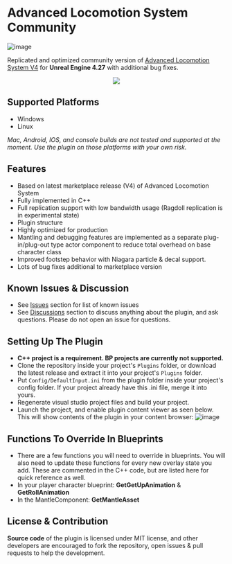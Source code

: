 # Advanced Locomotion System Community
![image](https://github.com/dyanikoglu/ALS-Community/raw/main/Resources/Readme_Content_2.gif)

Replicated and optimized community version of [Advanced Locomotion System V4](https://www.unrealengine.com/marketplace/en-US/product/advanced-locomotion-system-v1) for **Unreal Engine 4.27** with additional bug fixes.

<p align="center">
  <a href="https://discord.gg/wYYMHFu"><img src="https://i.imgur.com/LP9bZQj.png"></a>
</p>

## Supported Platforms
- Windows
- Linux

*Mac, Android, IOS, and console builds are not tested and supported at the moment. Use the plugin on those platforms with your own risk.*

## Features
- Based on latest marketplace release (V4) of Advanced Locomotion System
- Fully implemented in C++
- Full replication support with low bandwidth usage (Ragdoll replication is in experimental state)
- Plugin structure
- Highly optimized for production
- Mantling and debugging features are implemented as a separate plug-in/plug-out type actor component to reduce total overhead on base character class
- Improved footstep behavior with Niagara particle & decal support.
- Lots of bug fixes additional to marketplace version

## Known Issues & Discussion
- See [Issues](https://github.com/dyanikoglu/ALS-Community/issues) section for list of known issues
- See [Discussions](https://github.com/dyanikoglu/ALS-Community/discussions) section to discuss anything about the plugin, and ask questions. Please do not open an issue for questions.

## Setting Up The Plugin
- **C++ project is a requirement. BP projects are currently not supported.**
- Clone the repository inside your project's `Plugins` folder, or download the latest release and extract it into your project's `Plugins` folder.
- Put `Config/DefaultInput.ini` from the plugin folder inside your project's config folder. If your project already have this .ini file, merge it into yours.
- Regenerate visual studio project files and build your project.
- Launch the project, and enable plugin content viewer as seen below. This will show contents of the plugin in your content browser:
![image](https://github.com/dyanikoglu/ALS-Community/raw/main/Resources/Readme_Content_1.png)

## Functions To Override In Blueprints
- There are a few functions you will need to override in blueprints. You will also need to update these functions for every new overlay state you add. These are commented in the C++ code, but are listed here for quick reference as well.
- In your player character blueprint: **GetGetUpAnimation** & **GetRollAnimation**
- In the MantleComponent: **GetMantleAsset**

## License & Contribution
**Source code** of the plugin is licensed under MIT license, and other developers are encouraged to fork the repository, open issues & pull requests to help the development.
